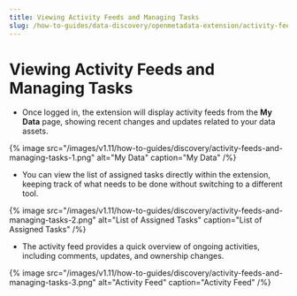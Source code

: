 ```yaml
---
title: Viewing Activity Feeds and Managing Tasks
slug: /how-to-guides/data-discovery/openmetadata-extension/activity-feeds
---
```


# Viewing Activity Feeds and Managing Tasks

- Once logged in, the extension will display activity feeds from the **My Data** page, showing recent changes and updates related to your data assets.

{% image
src="/images/v1.11/how-to-guides/discovery/activity-feeds-and-managing-tasks-1.png"
alt="My Data"
caption="My Data"
/%}

- You can view the list of assigned tasks directly within the extension, keeping track of what needs to be done without switching to a different tool.

{% image
src="/images/v1.11/how-to-guides/discovery/activity-feeds-and-managing-tasks-2.png"
alt="List of Assigned Tasks"
caption="List of Assigned Tasks"
/%}

- The activity feed provides a quick overview of ongoing activities, including comments, updates, and ownership changes.

{% image
src="/images/v1.11/how-to-guides/discovery/activity-feeds-and-managing-tasks-3.png"
alt="Activity Feed"
caption="Activity Feed"
/%}
